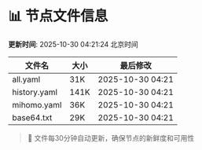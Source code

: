 # 📊 节点文件信息

**更新时间**: 2025-10-30 04:21:24 北京时间

| 文件名 | 大小 | 最后修改 |
|--------|------|----------|
| all.yaml | 31K | 2025-10-30 04:21 |
| history.yaml | 141K | 2025-10-30 04:21 |
| mihomo.yaml | 36K | 2025-10-30 04:21 |
| base64.txt | 29K | 2025-10-30 04:21 |

> 🔄 文件每30分钟自动更新，确保节点的新鲜度和可用性
